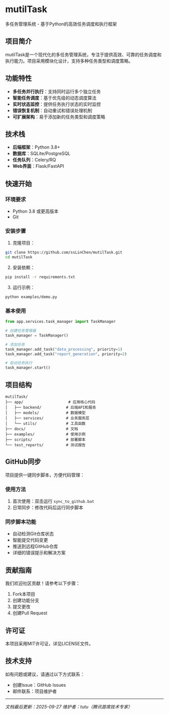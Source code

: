 # mutilTask

多任务管理系统 - 基于Python的高效任务调度和执行框架

## 项目简介

mutilTask是一个现代化的多任务管理系统，专注于提供高效、可靠的任务调度和执行能力。项目采用模块化设计，支持多种任务类型和调度策略。

## 功能特性

- **多任务并行执行**：支持同时运行多个独立任务
- **智能任务调度**：基于优先级的动态调度算法
- **实时状态监控**：提供任务执行状态的实时监控
- **错误恢复机制**：自动重试和错误处理机制
- **可扩展架构**：易于添加新的任务类型和调度策略

## 技术栈

- **后端框架**：Python 3.8+
- **数据库**：SQLite/PostgreSQL
- **任务队列**：Celery/RQ
- **Web界面**：Flask/FastAPI

## 快速开始

### 环境要求

- Python 3.8 或更高版本
- Git

### 安装步骤

1. 克隆项目：
```bash
git clone https://github.com/ssLinChen/mutilTask.git
cd mutilTask
```

2. 安装依赖：
```bash
pip install -r requirements.txt
```

3. 运行示例：
```bash
python examples/demo.py
```

### 基本使用

```python
from app.services.task_manager import TaskManager

# 创建任务管理器
task_manager = TaskManager()

# 添加任务
task_manager.add_task("data_processing", priority=1)
task_manager.add_task("report_generation", priority=2)

# 启动任务执行
task_manager.start()
```

## 项目结构

```
mutilTask/
├── app/                    # 应用核心代码
│   ├── backend/           # 后端API和服务
│   ├── models/            # 数据模型
│   ├── services/          # 业务服务层
│   └── utils/             # 工具函数
├── docs/                  # 文档
├── examples/              # 使用示例
├── scripts/               # 部署脚本
└── test_reports/          # 测试报告
```

## GitHub同步

项目提供一键同步脚本，方便代码管理：

### 使用方法

1. 首次使用：双击运行 `sync_to_github.bat`
2. 日常同步：修改代码后运行同步脚本

### 同步脚本功能

- 自动检测Git仓库状态
- 智能提交代码变更
- 推送到远程GitHub仓库
- 详细的错误提示和解决方案

## 贡献指南

我们欢迎社区贡献！请参考以下步骤：

1. Fork本项目
2. 创建功能分支
3. 提交更改
4. 创建Pull Request

## 许可证

本项目采用MIT许可证，详见LICENSE文件。

## 技术支持

如有问题或建议，请通过以下方式联系：

- 创建Issue：GitHub Issues
- 邮件联系：项目维护者

---

*文档最后更新：2025-09-27*
*维护者：tutu（腾讯首席技术专家）*